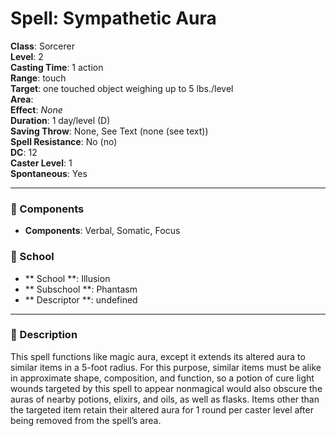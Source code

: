 
# Spell: Sympathetic Aura
**Class**: Sorcerer  
**Level**: 2  
**Casting Time**: 1 action  
**Range**: touch  
**Target**: one touched object weighing up to 5 lbs./level  
**Area**:   
**Effect**: _None_  
**Duration**: 1 day/level (D)  
**Saving Throw**: None, See Text (none (see text))  
**Spell Resistance**: No (no)  
**DC**: 12  
**Caster Level**: 1  
**Spontaneous**: Yes

---

### 🔮 Components
- **Components**: Verbal, Somatic, Focus

### 🏫 School
- ** School **: Illusion
- ** Subschool **: Phantasm
- ** Descriptor **: undefined
---

### 📜 Description
This spell functions like magic aura, except it extends its altered aura to similar items in a 5-foot radius. For this purpose, similar items must be alike in approximate shape, composition, and function, so a potion of cure light wounds targeted by this spell to appear nonmagical would also obscure the auras of nearby potions, elixirs, and oils, as well as flasks. Items other than the targeted item retain their altered aura for 1 round per caster level after being removed from the spell’s area.
